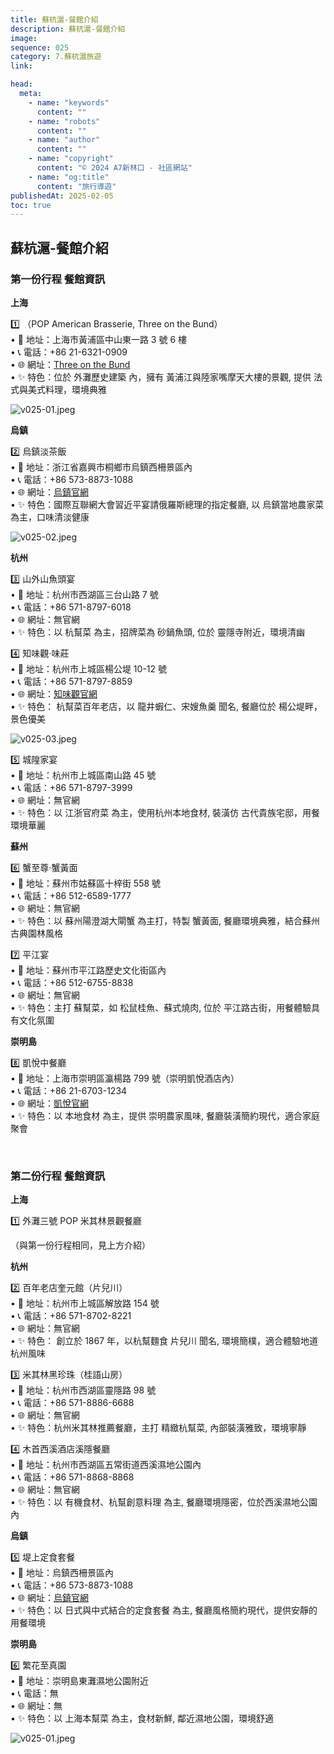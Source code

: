 ```yaml
---
title: 蘇杭滬-餐館介紹
description: 蘇杭滬-餐館介紹
image:
sequence: 025
category: 7.蘇杭滬旅遊
link:

head:
  meta:
    - name: "keywords"
      content: ""
    - name: "robots"
      content: ""
    - name: "author"
      content: ""
    - name: "copyright"
      content: "© 2024 A7新林口 - 社區網站"
    - name: "og:title"
      content: "旅行導遊"
publishedAt: 2025-02-05
toc: true
---
```


## 蘇杭滬-餐館介紹

### 第一份行程 餐館資訊

**上海**

1️⃣ （POP American Brasserie, Three on the Bund）  
 • 📍 地址：上海市黃浦區中山東一路 3 號 6 樓  
 • 📞 電話：+86 21-6321-0909  
 • 🌐 網址：<a href="https://www.threeonthebund.com/zh/home">Three on the Bund</a>  
 • ✨ 特色：位於 外灘歷史建築 內，擁有 黃浦江與陸家嘴摩天大樓的景觀, 提供 法式與美式料理，環境典雅

![v025-01.jpeg](/images/travel/v025-01.jpeg)

**烏鎮**

2️⃣ 烏鎮淡茶飯  
 • 📍 地址：浙江省嘉興市桐鄉市烏鎮西柵景區內  
 • 📞 電話：+86 573-8873-1088  
 • 🌐 網址：<a href="http://www.wuzhen.com.cn/">烏鎮官網</a>  
 • ✨ 特色：國際互聯網大會習近平宴請俄羅斯總理的指定餐廳, 以 烏鎮當地農家菜 為主，口味清淡健康

![v025-02.jpeg](/images/travel/v025-02.jpeg)

**杭州**

3️⃣ 山外山魚頭宴  
 • 📍 地址：杭州市西湖區三台山路 7 號  
 • 📞 電話：+86 571-8797-6018  
 • 🌐 網址：無官網  
 • ✨ 特色：以 杭幫菜 為主，招牌菜為 砂鍋魚頭, 位於 靈隱寺附近，環境清幽

4️⃣ 知味觀·味莊  
 • 📍 地址：杭州市上城區楊公堤 10-12 號  
 • 📞 電話：+86 571-8797-8859  
 • 🌐 網址：<a href="">知味觀官網</a>  
 • ✨ 特色： 杭幫菜百年老店，以 龍井蝦仁、宋嫂魚羹 聞名, 餐廳位於 楊公堤畔，景色優美

![v025-03.jpeg](/images/travel/v025-03.jpeg)

5️⃣ 城隍家宴  
 • 📍 地址：杭州市上城區南山路 45 號  
 • 📞 電話：+86 571-8797-3999  
 • 🌐 網址：無官網  
 • ✨ 特色：以 江浙官府菜 為主，使用杭州本地食材, 裝潢仿 古代貴族宅邸，用餐環境華麗

**蘇州**

6️⃣ 蟹至尊·蟹黃面  
 • 📍 地址：蘇州市姑蘇區十梓街 558 號  
 • 📞 電話：+86 512-6589-1777  
 • 🌐 網址：無官網  
 • ✨ 特色：以 蘇州陽澄湖大閘蟹 為主打，特製 蟹黃面, 餐廳環境典雅，結合蘇州古典園林風格

7️⃣ 平江宴  
 • 📍 地址：蘇州市平江路歷史文化街區內  
 • 📞 電話：+86 512-6755-8838  
 • 🌐 網址：無官網  
 • ✨ 特色：主打 蘇幫菜，如 松鼠桂魚、蘇式燒肉, 位於 平江路古街，用餐體驗具有文化氛圍

**崇明島**

8️⃣ 凱悅中餐廳  
 • 📍 地址：上海市崇明區瀛楊路 799 號（崇明凱悅酒店內）  
 • 📞 電話：+86 21-6703-1234  
 • 🌐 網址：<a href="https://www.hyatt.com/hyatt-regency/zh-HK/shacr-hyatt-regency-chongming">凱悅官網</a>  
 • ✨ 特色：以 本地食材 為主，提供 崇明農家風味, 餐廳裝潢簡約現代，適合家庭聚會

<br>

### 第二份行程 餐館資訊

**上海**

1️⃣ 外灘三號 POP 米其林景觀餐廳

（與第一份行程相同，見上方介紹）

**杭州**

2️⃣ 百年老店奎元館（片兒川）  
 • 📍 地址：杭州市上城區解放路 154 號  
 • 📞 電話：+86 571-8702-8221  
 • 🌐 網址：無官網  
 • ✨ 特色： 創立於 1867 年，以杭幫麵食 片兒川 聞名, 環境簡樸，適合體驗地道杭州風味

3️⃣ 米其林黑珍珠（桂語山房）  
 • 📍 地址：杭州市西湖區靈隱路 98 號  
 • 📞 電話：+86 571-8886-6688  
 • 🌐 網址：無官網  
 • ✨ 特色：杭州米其林推薦餐廳，主打 精緻杭幫菜, 內部裝潢雅致，環境寧靜

4️⃣ 木首西溪酒店溪隱餐廳  
 • 📍 地址：杭州市西湖區五常街道西溪濕地公園內  
 • 📞 電話：+86 571-8868-8868  
 • 🌐 網址：無官網  
 • ✨ 特色：以 有機食材、杭幫創意料理 為主, 餐廳環境隱密，位於西溪濕地公園內

**烏鎮**

5️⃣ 堤上定食套餐  
 • 📍 地址：烏鎮西柵景區內  
 • 📞 電話：+86 573-8873-1088  
 • 🌐 網址：<a href="http://www.wuzhen.com.cn/">烏鎮官網</a>  
 • ✨ 特色：以 日式與中式結合的定食套餐 為主, 餐廳風格簡約現代，提供安靜的用餐環境

**崇明島**

6️⃣ 繁花至真園  
 • 📍 地址：崇明島東灘濕地公園附近  
 • 📞 電話：無  
 • 🌐 網址：無  
 • ✨ 特色：以 上海本幫菜 為主，食材新鮮, 鄰近濕地公園，環境舒適

![v025-01.jpeg](/images/travel/v025-01.jpeg)
